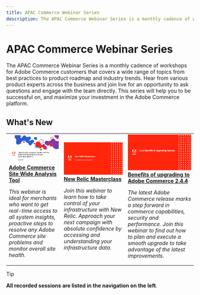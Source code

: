 ```yaml
---
title: APAC Commerce Webinar Series
description: The APAC Commerce Webinar Series is a monthly cadence of workshops for Adobe Commerce customers that covers a wide range of topics from best practices to product roadmap and industry trends.
---
```

# APAC Commerce Webinar Series

The APAC Commerce Webinar Series is a monthly cadence of workshops for Adobe Commerce customers that covers a wide range of topics from best practices to product roadmap and industry trends. Hear from various product experts across the business and join live for an opportunity to ask questions and engage with the team directly. This series will help you to be successful on, and maximize your investment in the Adobe Commerce platform.

## What's New

<table>
<tr>
  <td>
    <a href="https://experienceleague.adobe.com/docs/commerce-events/events/apac-commerce/2022/analysis-tool.html">
      <img alt="Adobe Commerce Site Wide Analysis Tool" src="./assets/analysis-tool.png" />
    </a>
     <div>
      <a href="https://experienceleague.adobe.com/docs/commerce-events/events/apac-commerce/2022/analysis-tool.html">
        <strong>Adobe Commerce Site Wide Analysis Tool</strong>
      </a>
    </div>
    <p>
    <em>This webinar is ideal for merchants who want to get real-time access to all system insights, proactive steps to resolve any Adobe Commerce site problems and monitor overall site health.</em>
    <p>
  </td>
  <td>
    <a href="https://experienceleague.adobe.com/docs/commerce-events/events/apac-commerce/2022/new-relic.html">
      <img alt="New Relic Masterclass" src="./assets/new-relic.png" />
    </a>
     <div>
      <a href="https://experienceleague.adobe.com/docs/commerce-events/events/apac-commerce/2022/new-relic.html">
        <strong>New Relic Masterclass</strong>
      </a>
    </div>
    <p>
    <em>Join this webinar to learn how to take control of your infrastructure with New Relic. Approach your next campaign with absolute confidence by accessing and understanding your infrastructure data.</em>
    <p>
  </td>  
  <td>
    <a href="https://experienceleague.adobe.com/docs/commerce-events/events/apac-commerce/2022/upgrade.html">
      <img alt="Benefits of upgrading to Adobe Commerce 2.4.4" src="./assets/upgrade.png" />
    </a>
     <div>
      <a href="https://experienceleague.adobe.com/docs/commerce-events/events/apac-commerce/2022/upgrade.html">
        <strong>Benefits of upgrading to Adobe Commerce 2.4.4</strong>
      </a>
    </div>
    <p>
    <em>The latest Adobe Commerce release marks a step forward in commerce capabilities, security and performance. Join this webinar to find out how to plan and execute a smooth upgrade to take advantage of the latest improvements.</em>
    <p>
  </td>
</tr>
</table>

>[!TIP]
>
>**All recorded sessions are listed in the navigation on the left**.

